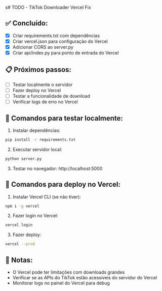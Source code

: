 s# TODO - TikTok Downloader Vercel Fix

## ✅ Concluído:
- [x] Criar requirements.txt com dependências
- [x] Criar vercel.json para configuração do Vercel
- [x] Adicionar CORS ao server.py
- [x] Criar api/index.py para ponto de entrada do Vercel

## 📋 Próximos passos:
- [ ] Testar localmente o servidor
- [ ] Fazer deploy no Vercel
- [ ] Testar a funcionalidade de download
- [ ] Verificar logs de erro no Vercel

## 🔧 Comandos para testar localmente:

1. Instalar dependências:
```bash
pip install -r requirements.txt
```

2. Executar servidor local:
```bash
python server.py
```

3. Testar no navegador: http://localhost:5000

## 🚀 Comandos para deploy no Vercel:

1. Instalar Vercel CLI (se não tiver):
```bash
npm i -g vercel
```

2. Fazer login no Vercel:
```bash
vercel login
```

3. Fazer deploy:
```bash
vercel --prod
```

## 📝 Notas:
- O Vercel pode ter limitações com downloads grandes
- Verificar se as APIs do TikTok estão acessíveis do servidor do Vercel
- Monitorar logs no painel do Vercel para debug
